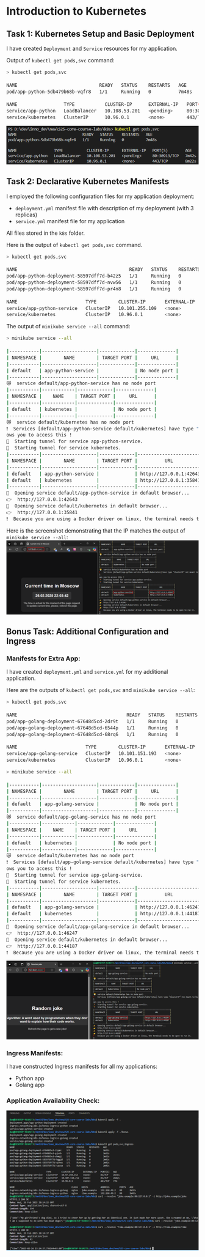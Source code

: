 # Introduction to Kubernetes

## Task 1: Kubernetes Setup and Basic Deployment

I have created `Deployment` and `Service` resources for my application.

Output of `kubectl get pods,svc` command:

```bash
> kubectl get pods,svc

NAME                              READY   STATUS    RESTARTS   AGE
pod/app-python-5db479b68b-vqfr8   1/1     Running   0          7m48s

NAME                 TYPE           CLUSTER-IP      EXTERNAL-IP   PORT(S)        AGE
service/app-python   LoadBalancer   10.108.53.201   <pending>     80:30913/TCP   7m42s
service/kubernetes   ClusterIP      10.96.0.1       <none>        443/TCP        8m22s
```

![Output of kubectl get pods,svc](./img/k8s_task1.png)

## Task 2: Declarative Kubernetes Manifests

I employed the following configuration files for my application deployment:

- `deployment.yml` manifest file with description of my deployment (with 3 replicas)
- `service.yml` manifest file for my application

All files stored in the `k8s` folder.

Here is the output of `kubectl get pods,svc` command.

```bash
> kubectl get pods,svc

NAME                                         READY   STATUS    RESTARTS   AGE
pod/app-python-deployment-58597dff7d-b42z5   1/1     Running   0          42s
pod/app-python-deployment-58597dff7d-nvw56   1/1     Running   0          42s
pod/app-python-deployment-58597dff7d-pr4n8   1/1     Running   0          42s

NAME                         TYPE        CLUSTER-IP       EXTERNAL-IP   PORT(S)   AGE
service/app-python-service   ClusterIP   10.101.255.109   <none>        81/TCP    42s
service/kubernetes           ClusterIP   10.96.0.1        <none>        443/TCP   3m36s
```

The output of `minikube service --all` command:

```bash
> minikube service --all

|-----------|--------------------|-------------|--------------|
| NAMESPACE |        NAME        | TARGET PORT |     URL      |
|-----------|--------------------|-------------|--------------|
| default   | app-python-service |             | No node port |
|-----------|--------------------|-------------|--------------|
😿  service default/app-python-service has no node port
|-----------|------------|-------------|--------------|
| NAMESPACE |    NAME    | TARGET PORT |     URL      |
|-----------|------------|-------------|--------------|
| default   | kubernetes |             | No node port |
|-----------|------------|-------------|--------------|
😿  service default/kubernetes has no node port
❗  Services [default/app-python-service default/kubernetes] have type "ClusterIP" not meant to be exposed, however for local development minikube all
ows you to access this !
🏃  Starting tunnel for service app-python-service.
🏃  Starting tunnel for service kubernetes.
|-----------|--------------------|-------------|------------------------|
| NAMESPACE |        NAME        | TARGET PORT |          URL           |
|-----------|--------------------|-------------|------------------------|
| default   | app-python-service |             | http://127.0.0.1:42643 |
| default   | kubernetes         |             | http://127.0.0.1:35841 |
|-----------|--------------------|-------------|------------------------|
🎉  Opening service default/app-python-service in default browser...
👉  http://127.0.0.1:42643
🎉  Opening service default/kubernetes in default browser...
👉  http://127.0.0.1:35841
❗  Because you are using a Docker driver on linux, the terminal needs to be open to run it.
```

Here is the screenshot demonstrating that the IP matches the output of `minikube service --all`:
![Screenshot with browser result](./img/k8s_task2.png)

## Bonus Task: Additional Configuration and Ingress

### Manifests for Extra App:

I have created `deployment.yml` and `service.yml` for my additional application.

Here are the outputs of `kubectl get pods,svc` and `minikube service --all`:

```bash
> kubectl get pods,svc

NAME                                        READY   STATUS    RESTARTS   AGE
pod/app-golang-deployment-67648d5cd-2dr9t   1/1     Running   0          23s
pod/app-golang-deployment-67648d5cd-6544p   1/1     Running   0          23s
pod/app-golang-deployment-67648d5cd-68rq6   1/1     Running   0          23s

NAME                         TYPE        CLUSTER-IP       EXTERNAL-IP   PORT(S)   AGE
service/app-golang-service   ClusterIP   10.101.151.193   <none>        82/TCP    23s
service/kubernetes           ClusterIP   10.96.0.1        <none>        443/TCP   80m
```

```bash
> minikube service --all

|-----------|--------------------|-------------|--------------|
| NAMESPACE |        NAME        | TARGET PORT |     URL      |
|-----------|--------------------|-------------|--------------|
| default   | app-golang-service |             | No node port |
|-----------|--------------------|-------------|--------------|
😿  service default/app-golang-service has no node port
|-----------|------------|-------------|--------------|
| NAMESPACE |    NAME    | TARGET PORT |     URL      |
|-----------|------------|-------------|--------------|
| default   | kubernetes |             | No node port |
|-----------|------------|-------------|--------------|
😿  service default/kubernetes has no node port
❗  Services [default/app-golang-service default/kubernetes] have type "ClusterIP" not meant to be exposed, however for local development minikube all
ows you to access this !
🏃  Starting tunnel for service app-golang-service.
🏃  Starting tunnel for service kubernetes.
|-----------|--------------------|-------------|------------------------|
| NAMESPACE |        NAME        | TARGET PORT |          URL           |
|-----------|--------------------|-------------|------------------------|
| default   | app-golang-service |             | http://127.0.0.1:46247 |
| default   | kubernetes         |             | http://127.0.0.1:44187 |
|-----------|--------------------|-------------|------------------------|
🎉  Opening service default/app-golang-service in default browser...
👉  http://127.0.0.1:46247
🎉  Opening service default/kubernetes in default browser...
👉  http://127.0.0.1:44187
❗  Because you are using a Docker driver on linux, the terminal needs to be open to run it.
```

![Screenshot with browser result](./img/k8s_bonus.png)

### Ingress Manifests:

I have constructed Ingress manifests for all my applications:

- Python app
- Golang app

### Application Availability Check:

![Output of curl availability check](./img/k8s_bonus_ingress.png)
